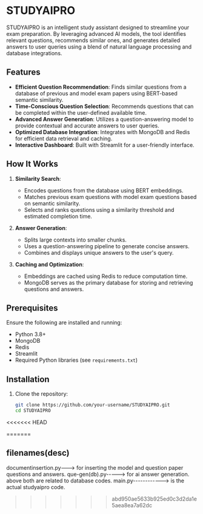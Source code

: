 # STUDYAIPRO

STUDYAIPRO is an intelligent study assistant designed to streamline your exam preparation. By leveraging advanced AI models, the tool identifies relevant questions, recommends similar ones, and generates detailed answers to user queries using a blend of natural language processing and database integrations.

## Features

- **Efficient Question Recommendation**: Finds similar questions from a database of previous and model exam papers using BERT-based semantic similarity.
- **Time-Conscious Question Selection**: Recommends questions that can be completed within the user-defined available time.
- **Advanced Answer Generation**: Utilizes a question-answering model to provide contextual and accurate answers to user queries.
- **Optimized Database Integration**: Integrates with MongoDB and Redis for efficient data retrieval and caching.
- **Interactive Dashboard**: Built with Streamlit for a user-friendly interface.

## How It Works

1. **Similarity Search**:
   - Encodes questions from the database using BERT embeddings.
   - Matches previous exam questions with model exam questions based on semantic similarity.
   - Selects and ranks questions using a similarity threshold and estimated completion time.

2. **Answer Generation**:
   - Splits large contexts into smaller chunks.
   - Uses a question-answering pipeline to generate concise answers.
   - Combines and displays unique answers to the user's query.

3. **Caching and Optimization**:
   - Embeddings are cached using Redis to reduce computation time.
   - MongoDB serves as the primary database for storing and retrieving questions and answers.

## Prerequisites

Ensure the following are installed and running:

- Python 3.8+
- MongoDB
- Redis
- Streamlit
- Required Python libraries (see `requirements.txt`)

## Installation

1. Clone the repository:
   ```bash
   git clone https://github.com/your-username/STUDYAIPRO.git
   cd STUDYAIPRO
<<<<<<< HEAD

=======
## filenames(desc)
documentinsertion.py---> for inserting the model and question paper questions and answers.
que-gen(db).py-----> for ai answer generation.
above both are related to database codes.
main.py------------> is the actual studyaipro code.
>>>>>>> abd950ae5633b925ed0c3d2da1e5aea8ea7a62dc
